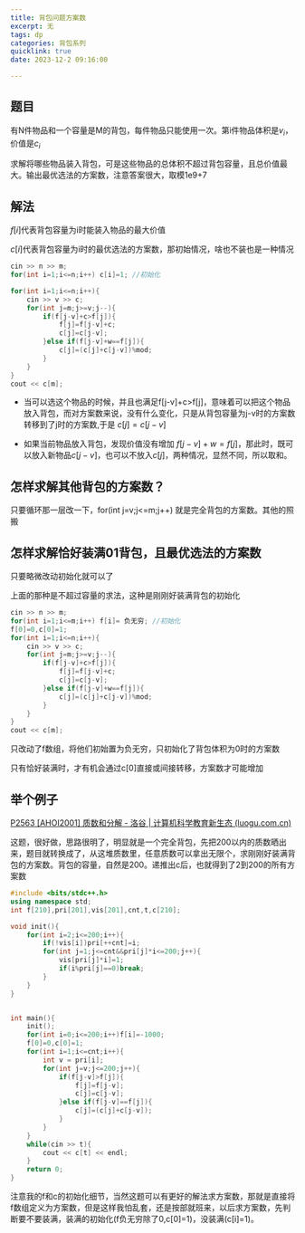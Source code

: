 ```yaml
---
title: 背包问题方案数
excerpt: 无
tags: dp
categories: 背包系列
quicklink: true
date: 2023-12-2 09:16:00

---
```


## 题目

有N件物品和一个容量是M的背包，每件物品只能使用一次。第i件物品体积是$v_i$，价值是$c_i$

求解将哪些物品装入背包，可是这些物品的总体积不超过背包容量，且总价值最大。输出最优选法的方案数，注意答案很大，取模1e9+7

## 解法

$f[i]$代表背包容量为i时能装入物品的最大价值

$c[i]$代表背包容量为i时的最优选法的方案数，那初始情况，啥也不装也是一种情况

```cpp
cin >> n >> m;
for(int i=1;i<=n;i++) c[i]=1; //初始化

for(int i=1;i<=n;i++){
    cin >> v >> c;
    for(int j=m;j>=v;j--){
        if(f[j-v]+c>f[j]){
            f[j]=f[j-v]+c;
            c[j]=c[j-v];
        }else if(f[j-v]+w==f[j]){
            c[j]=(c[j]+c[j-v])%mod;
        }
    }
}
cout << c[m];
```

- 当可以选这个物品的时候，并且也满足f[j-v]+c>f[j]，意味着可以把这个物品放入背包，而对方案数来说，没有什么变化，只是从背包容量为j-v时的方案数转移到了j时的方案数,于是 $c[j]=c[j-v]$

- 如果当前物品放入背包，发现价值没有增加 $f[j-v]+w=f[j]$，那此时，既可以放入新物品$c[j-v]$，也可以不放入$c[j]$，两种情况，显然不同，所以取和。

## 怎样求解其他背包的方案数？

只要循环那一层改一下，for(int j=v;j<=m;j++) 就是完全背包的方案数。其他的照搬

## 怎样求解恰好装满01背包，且最优选法的方案数

只要略微改动初始化就可以了

上面的那种是不超过容量的求法，这种是刚刚好装满背包的初始化

```cpp
cin >> n >> m;
for(int i=1;i<=m;i++) f[i]= 负无穷; //初始化
f[0]=0,c[0]=1;
for(int i=1;i<=n;i++){
    cin >> v >> c;
    for(int j=m;j>=v;j--){
        if(f[j-v]+c>f[j]){
            f[j]=f[j-v]+c;
            c[j]=c[j-v];
        }else if(f[j-v]+w==f[j]){
            c[j]=(c[j]+c[j-v])%mod;
        }
    }
}
cout << c[m];
```

只改动了f数组，将他们初始置为负无穷，只初始化了背包体积为0时的方案数

只有恰好装满时，才有机会通过c[0]直接或间接转移，方案数才可能增加

## 举个例子

[P2563 [AHOI2001] 质数和分解 - 洛谷 | 计算机科学教育新生态 (luogu.com.cn)](https://www.luogu.com.cn/problem/P2563)

这题，很好做，思路很明了，明显就是一个完全背包，先把200以内的质数晒出来，题目就转换成了，从这堆质数里，任意质数可以拿出无限个，求刚刚好装满背包的方案数。背包的容量，自然是200。递推出c后，也就得到了2到200的所有方案数

```cpp
#include <bits/stdc++.h>
using namespace std;
int f[210],pri[201],vis[201],cnt,t,c[210];

void init(){
    for(int i=2;i<=200;i++){
        if(!vis[i])pri[++cnt]=i;
        for(int j=1;j<=cnt&&pri[j]*i<=200;j++){
            vis[pri[j]*i]=1;
            if(i%pri[j]==0)break;
        } 
    }
}


int main(){
    init();
    for(int i=0;i<=200;i++)f[i]=-1000;
    f[0]=0,c[0]=1;
    for(int i=1;i<=cnt;i++){
        int v = pri[i];
        for(int j=v;j<=200;j++){
            if(f[j-v]>f[j]){
                f[j]=f[j-v];
                c[j]=c[j-v];
            }else if(f[j-v]==f[j]){
                c[j]=(c[j]+c[j-v]);
            }
        }
    }
    while(cin >> t){
        cout << c[t] << endl;
    }
    return 0;
}
```

注意我的f和c的初始化细节，当然这题可以有更好的解法求方案数，那就是直接将f数组定义为方案数，但是这样我怕乱套，还是按部就班来，以后求方案数，先判断要不要装满，装满的初始化(f负无穷除了0,c[0]=1)，没装满(c[i]=1)。
